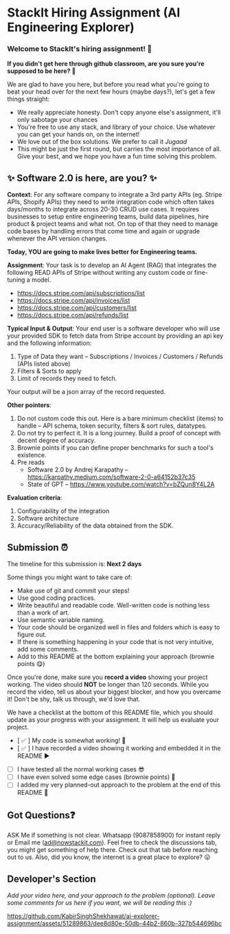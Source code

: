 # StackIt Hiring Assignment (AI Engineering Explorer)

### Welcome to StackIt's hiring assignment! 🚀

**If you didn't get here through github classroom, are you sure you're supposed to be here? 🤨**


We are glad to have you here, but before you read what you're going to beat your head over for the next few hours (maybe days?), let's get a few things straight:
- We really appreciate honesty. Don't copy anyone else's assignment, it'll only sabotage your chances
- You're free to use any stack, and library of your choice. Use whatever you can get your hands on, on the internet!
- We love out of the box solutions. We prefer to call it *Jugaad* 
- This might be just the first round, but carries the most importance of all. Give your best, and we hope you have a fun time solving this problem.

## ✨ **Software 2.0 is here, are you?** ✨

**Context**:
For any software company to integrate a 3rd party APIs (eg. Stripe APIs, Shopify APIs) they need to write integration code which often takes days/months to integrate across 20-30 CRUD use cases. It requires businesses to setup entire engineering teams, build data pipelines, hire product & project teams and what not. On top of that they need to manage code bases by handling errors that come time and again or upgrade whenever the API version changes.

**Today, YOU are going to make lives better for Engineering teams.**

**Assignment**:
Your task is to develop an AI Agent (RAG) that integrates the following READ APIs of Stripe without writing any custom code or fine-tuning a model. 
- https://docs.stripe.com/api/subscriptions/list
- https://docs.stripe.com/api/invoices/list
- https://docs.stripe.com/api/customers/list
- https://docs.stripe.com/api/refunds/list


**Typical Input & Output**:
Your end user is a software developer who will use your provided SDK to fetch data from Stripe account by providing an api key and the following information: 
1. Type of Data they want – Subscriptions / Invoices / Customers / Refunds (APIs listed above)
2. Filters & Sorts to apply
3. Limit of records they need to fetch.

Your output will be a json array of the record requested. 

**Other pointers**:
1. Do not custom code this out. Here is a bare minimum checklist (items) to handle – API schema, token security, filters & sort rules, datatypes.
2. Do not try to perfect it. It is a long journey. Build a proof of concept with decent degree of accuracy.
3. Brownie points if you can define proper benchmarks for such a tool's existence.
4. Pre reads
   - Software 2.0 by Andrej Karapathy – https://karpathy.medium.com/software-2-0-a64152b37c35
   - State of GPT – https://www.youtube.com/watch?v=bZQun8Y4L2A


**Evaluation criteria**:
1. Configurability of the integration
2. Software architecture
3. Accuracy/Reliability of the data obtained from the SDK.

## Submission ⏰
The timeline for this submission is: **Next 2 days**

Some things you might want to take care of:
- Make use of git and commit your steps!
- Use good coding practices.
- Write beautiful and readable code. Well-written code is nothing less than a work of art.
- Use semantic variable naming.
- Your code should be organized well in files and folders which is easy to figure out.
- If there is something happening in your code that is not very intuitive, add some comments.
- Add to this README at the bottom explaining your approach (brownie points 😋)

Once you're done, make sure you **record a video** showing your project working. The video should **NOT** be longer than 120 seconds. While you record the video, tell us about your biggest blocker, and how you overcame it! Don't be shy, talk us through, we'd love that.

We have a checklist at the bottom of this README file, which you should update as your progress with your assignment. It will help us evaluate your project.

- [ ✅ ] My code is somewhat working! 🥳
- [ ✅ ] I have recorded a video showing it working and embedded it in the README ▶️
- [ ] I have tested all the normal working cases 😎
- [ ] I have even solved some edge cases (brownie points) 💪
- [ ] I added my very planned-out approach to the problem at the end of this README 📜

## Got Questions❓
ASK Me if something is not clear. Whatsapp (9087858900) for instant reply or Email me (ad@nowstackit.com). Feel free to check the discussions tab, you might get something of help there. Check out that tab before reaching out to us. 
Also, did you know, the internet is a great place to explore? 😛

## Developer's Section
*Add your video here, and your approach to the problem (optional). Leave some comments for us here if you want, we will be reading this :)*


https://github.com/KabirSinghShekhawat/ai-explorer-assignment/assets/51289863/dee8d80e-50db-44b2-860b-327b544696bc

